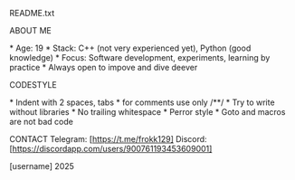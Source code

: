 README.txt

ABOUT ME

\* Age: 19
\* Stack: C++ (not very experienced yet),
Python (good knowledge)
\* Focus: Software development,
experiments, learning by practice
\* Always open to impove and dive deever


CODESTYLE

\* Indent with 2 spaces, tabs
\* for comments use only /**/
\* Try to write without libraries
\* No trailing whitespace
\* Perror style
\* Goto and macros are not bad code


CONTACT
Telegram: [https://t.me/frokk129]
Discord: [https://discordapp.com/users/900761193453609001]

[username]
2025
